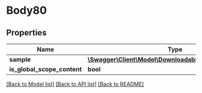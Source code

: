 # Body80

## Properties
Name | Type | Description | Notes
------------ | ------------- | ------------- | -------------
**sample** | [**\Swagger\Client\Model\DownloadableDataSampleInterface**](DownloadableDataSampleInterface.md) |  | 
**is_global_scope_content** | **bool** |  | [optional] 

[[Back to Model list]](../README.md#documentation-for-models) [[Back to API list]](../README.md#documentation-for-api-endpoints) [[Back to README]](../README.md)


